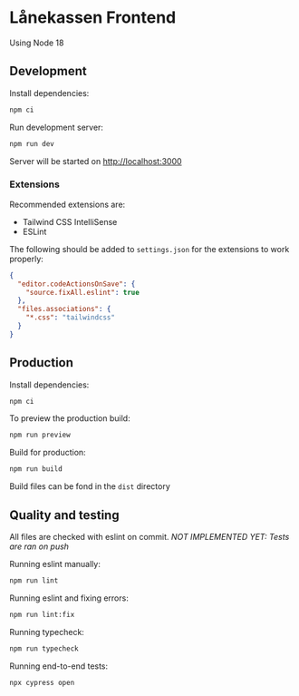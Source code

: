 # Lånekassen Frontend

Using Node 18

## Development

Install dependencies:

```bash
npm ci
```

Run development server:

```bash
npm run dev
```

Server will be started on <http://localhost:3000>

### Extensions

Recommended extensions are:

- Tailwind CSS IntelliSense
- ESLint

The following should be added to `settings.json` for the extensions to work properly:

```json
{
  "editor.codeActionsOnSave": {
    "source.fixAll.eslint": true 
  },
  "files.associations": {
    "*.css": "tailwindcss"
  }
}
```

## Production

Install dependencies:

```bash
npm ci
```

To preview the production build:

```bash
npm run preview
```

Build for production:

```bash
npm run build
```

Build files can be fond in the `dist` directory

## Quality and testing

All files are checked with eslint on commit. *NOT IMPLEMENTED YET:  Tests are ran on push*

Running eslint manually:

```bash
npm run lint
```

Running eslint and fixing errors:

```bash
npm run lint:fix
```

Running typecheck:

```bash
npm run typecheck
```

Running end-to-end tests:

```bash
npx cypress open
```
